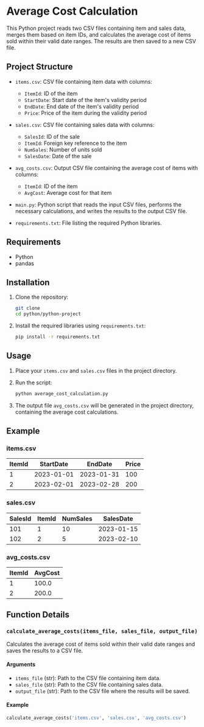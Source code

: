 # Average Cost Calculation

This Python project reads two CSV files containing item and sales data, merges them based on item IDs, and calculates the average cost of items sold within their valid date ranges. The results are then saved to a new CSV file.

## Project Structure

- `items.csv`: CSV file containing item data with columns:
  - `ItemId`: ID of the item
  - `StartDate`: Start date of the item's validity period
  - `EndDate`: End date of the item's validity period
  - `Price`: Price of the item during the validity period

- `sales.csv`: CSV file containing sales data with columns:
  - `SalesId`: ID of the sale
  - `ItemId`: Foreign key reference to the item
  - `NumSales`: Number of units sold
  - `SalesDate`: Date of the sale

- `avg_costs.csv`: Output CSV file containing the average cost of items with columns:
  - `ItemId`: ID of the item
  - `AvgCost`: Average cost for that item

- `main.py`: Python script that reads the input CSV files, performs the necessary calculations, and writes the results to the output CSV file.

- `requirements.txt`: File listing the required Python libraries.

## Requirements

- Python
- pandas

## Installation

1. Clone the repository:
    ```bash
    git clone 
    cd python/python-project
    ```

2. Install the required libraries using `requirements.txt`:
    ```bash
    pip install -r requirements.txt
    ```

## Usage

1. Place your `items.csv` and `sales.csv` files in the project directory.

2. Run the script:
    ```bash
    python average_cost_calculation.py
    ```

3. The output file `avg_costs.csv` will be generated in the project directory, containing the average cost calculations.

## Example

### items.csv
| ItemId | StartDate  | EndDate    | Price |
|--------|------------|------------|-------|
| 1      | 2023-01-01 | 2023-01-31 | 100   |
| 2      | 2023-02-01 | 2023-02-28 | 200   |

### sales.csv
| SalesId | ItemId | NumSales | SalesDate  |
|---------|--------|----------|------------|
| 101     | 1      | 10       | 2023-01-15 |
| 102     | 2      | 5        | 2023-02-10 |

### avg_costs.csv
| ItemId | AvgCost |
|--------|---------|
| 1      | 100.0   |
| 2      | 200.0   |

## Function Details

### `calculate_average_costs(items_file, sales_file, output_file)`

Calculates the average cost of items sold within their valid date ranges and saves the results to a CSV file.

#### Arguments
- `items_file` (str): Path to the CSV file containing item data.
- `sales_file` (str): Path to the CSV file containing sales data.
- `output_file` (str): Path to the CSV file where the results will be saved.

#### Example
```python
calculate_average_costs('items.csv', 'sales.csv', 'avg_costs.csv')
